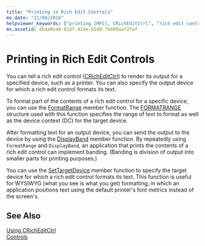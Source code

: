 ```yaml
---
title: "Printing in Rich Edit Controls"
ms.date: "11/04/2016"
helpviewer_keywords: ["printing [MFC], CRichEditCtrl", "rich edit controls [MFC], printing", "CRichEditCtrl class [MFC], printing"]
ms.assetid: dbda0e40-018f-424e-b5d8-7b489aaf27af
---
```

# Printing in Rich Edit Controls

You can tell a rich edit control ([CRichEditCtrl](../mfc/reference/cricheditctrl-class.md)) to render its output for a specified device, such as a printer. You can also specify the output device for which a rich edit control formats its text.

To format part of the contents of a rich edit control for a specific device, you can use the [FormatRange](../mfc/reference/cricheditctrl-class.md#formatrange) member function. The [FORMATRANGE](/windows/desktop/api/richedit/ns-richedit-_formatrange) structure used with this function specifies the range of text to format as well as the device context (DC) for the target device.

After formatting text for an output device, you can send the output to the device by using the [DisplayBand](../mfc/reference/cricheditctrl-class.md#displayband) member function. By repeatedly using `FormatRange` and `DisplayBand`, an application that prints the contents of a rich edit control can implement banding. (Banding is division of output into smaller parts for printing purposes.)

You can use the [SetTargetDevice](../mfc/reference/cricheditctrl-class.md#settargetdevice) member function to specify the target device for which a rich edit control formats its text. This function is useful for WYSIWYG (what you see is what you get) formatting, in which an application positions text using the default printer's font metrics instead of the screen's.

## See Also

[Using CRichEditCtrl](../mfc/using-cricheditctrl.md)<br/>
[Controls](../mfc/controls-mfc.md)

